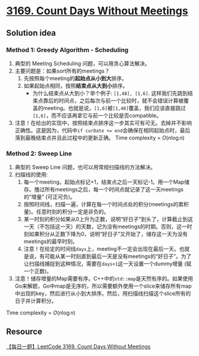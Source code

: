 # [3169. Count Days Without Meetings](https://leetcode.com/problems/count-days-without-meetings/description/)

## Solution idea
### Method 1: Greedy Algorithm - Scheduling
1. 典型的 Meeting Scheduling 问题，可以用贪心算法解决。
2. 主要问题是：如果sort所有的meetings？
    1. 先按照每个meeting的**起始点从小到大**排序。
    2. 如果起始点相同，按照**结束点从大到小**排序。
        - 为什么结束点从大到小？举个例子: `[1,48], [1,6]`. 这样我们先跳到结束点靠后的时间点，之后每次与前一个比较时，就不会错误计算被覆盖的meeting。也就是说，`[1,6]`被`[1,48]`覆盖，我们应该直接跳过`[1,6]`，而不应该再拿它与前一个比较是否compatible。
3. 注意！在给出的实现中，按照结束点排序这一步其实可有可无。去掉并不影响正确性。这是因为，代码中`if curDate <= end`会确保在相同起始点时，最后落到最晚结束点并且此过程中的更新正确。
Time complexity = $O(n\log n)$

### Method 2: Sweep Line
1. 典型的 Sweep Line 问题，也可以用常规扫描线的方法解决。
2. 扫描线的使用:
    1. 每一个meeting，起始点标记+1，结束点之后一天标记-1。用一个Map储存。撸过所有meetings之后，每一个时间点就记录了这一天meetings的“增量” (可正可负)。
    2. 按照时间线，扫描一遍，计算在每一个时间点处的积分(meetings的累积量)。任意时刻的积分一定是非负的。
    3. 某一时刻的积分如果从0上升为正数，说明“好日子”到头了，计算截止到这一天（不包括这一天）的天数，记为没有meetings的时期。否则，这一时刻如果积分从正数下降为0，说明“好日子”又开始了，储存这一天为没有meetings的最早时刻。
    4. 注意！在给定的时间线`days`上，meeting不一定会出现在最后一天。也就是说，有可能从某一时刻直到最后一天是没有meetings的“好日子”。为了让扫描线捕捉到这种情况，需要在`days+1`这一天设置一个dummy增量 (赋一个正数)。
3. 注意！储存增量的Map需要有序。C++中的`std::map`是天然有序的。如果使用Go来解题，Go中map是无序的，所以需要额外使用一个slice来储存所有map中出现的key，然后进行从小到大排序。然后，用扫描线扫描这个slice所有的日子并计算积分。

Time complexity = $O(n\log n)$

## Resource
[【每日一题】LeetCode 3169. Count Days Without Meetings](https://www.youtube.com/watch?v=AD31HbsbQF8&ab_channel=HuifengGuan)